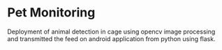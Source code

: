 # Pet Monitoring
Deployment of animal detection in cage using opencv image processing and transmitted the feed on android application from python using flask.
